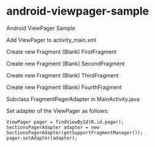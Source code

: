# android-viewpager-sample
Android ViewPager Sample

Add ViewPager to activity_main.xml

Create new Fragment (Blank) FirstFragment

Create new Fragment (Blank) SecondFragment

Create new Fragment (Blank) ThirdFragment

Create new Fragment (Blank) FourthFragment

Subclass FragmentPagerAdapter in MainActivity.java

Set adapter of the ViewPager as follows:

    ViewPager pager = findViewById(R.id.pager);
    SectionsPagerAdapter adapter = new SectionsPagerAdapter(getSupportFragmentManager());
    pager.setAdapter(adapter);
